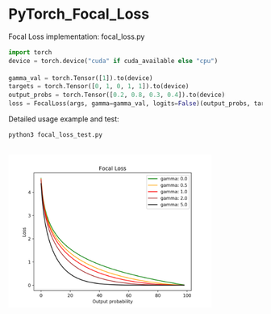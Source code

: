 # PyTorch_Focal_Loss

Focal Loss implementation: focal_loss.py <br/>

```python
import torch
device = torch.device("cuda" if cuda_available else "cpu")

gamma_val = torch.Tensor([1]).to(device)
targets = torch.Tensor([0, 1, 0, 1, 1]).to(device)
output_probs = torch.Tensor([0.2, 0.8, 0.3, 0.4]).to(device)
loss = FocalLoss(args, gamma=gamma_val, logits=False)(output_probs, targets)
```

Detailed usage example and test:  
```python
python3 focal_loss_test.py 
```
<br/>




<img src="focal_loss_plot.png" width="80%">
